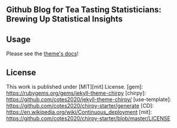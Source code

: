 ## Github Blog for Tea Tasting Statisticians: Brewing Up Statistical Insights

## Usage
Please see the [theme's docs](https://github.com/cotes2020/jekyll-theme-chirpy#documentation)!

## License

This work is published under [MIT][mit] License.
[gem]: https://rubygems.org/gems/jekyll-theme-chirpy
[chirpy]: https://github.com/cotes2020/jekyll-theme-chirpy/
[use-template]: https://github.com/cotes2020/chirpy-starter/generate
[CD]: https://en.wikipedia.org/wiki/Continuous_deployment
[mit]: https://github.com/cotes2020/chirpy-starter/blob/master/LICENSE
